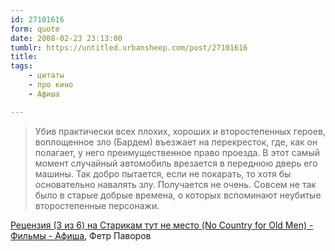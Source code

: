 ```yaml
---
id: 27101616
form: quote
date: 2008-02-23 23:13:00
tumblr: https://untitled.urbansheep.com/post/27101616
title: 
tags:
    - цитаты
    - про кино
    - Афиша

---
```


<blockquote>
Убив практически всех плохих, хороших и второстепенных героев, воплощенное зло (Бардем) въезжает на перекресток, где, как он полагает, у него преимущественное право проезда. В этот самый момент случайный автомобиль врезается в переднюю дверь его машины. Так добро пытается, если не покарать, то хотя бы основательно навалять злу. Получается не очень. Совсем не так было в старые добрые времена, о которых вспоминают неубитые второстепенные персонажи.
</blockquote>

<a href="http://www.afisha.ru/personalpage/263727/review/205250/">Рецензия (3 из 6) на Старикам тут не место (No Country for Old Men) - Фильмы - Афиша</a>, Фетр Паворов
